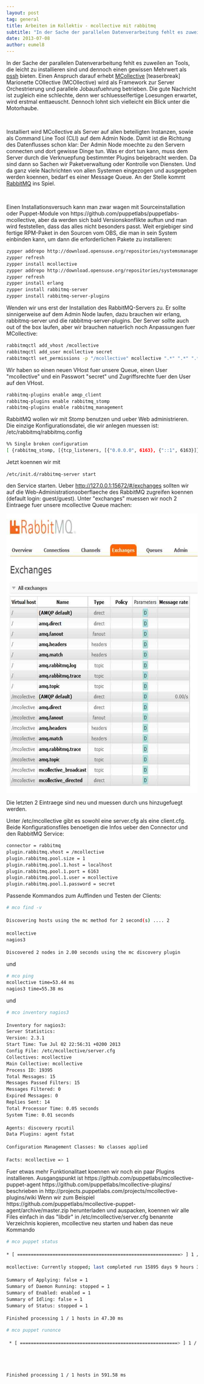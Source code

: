 ```yaml
---
layout: post
tag: general
title: Arbeiten im Kollektiv - mcollective mit rabbitmq
subtitle: "In der Sache der parallelen Datenverarbeitung fehlt es zuweilen an Tools, die leicht zu installieren sind und dennoch einen gewissen Mehrwert als pssh bieten. Einen Anspruch darauf erhebt MCollectiv"
date: 2013-07-08
author: eumel8
---
```


<p>In der Sache der parallelen Datenverarbeitung fehlt es zuweilen an Tools, die leicht zu installieren sind und dennoch einen gewissen Mehrwert als <a href="http://software.opensuse.org/package/pssh">pssh</a> bieten. Einen Anspruch darauf erhebt <a href="http://docs.puppetlabs.com/mcollective/">MCollective</a> [teaserbreak] Marionette COllective (MCOllective) wird als Framework zur Server Orchestrierung und parallele Jobausfuehrung betrieben. Die gute Nachricht ist zugleich eine schlechte, denn wer schluesselfertige Loesungen erwartet, wird erstmal enttaeuscht. Dennoch lohnt sich vielleicht ein Blick unter die Motorhaube.</p>
<p> </p>
<p>Installiert wird MCollective als Server auf allen beteiligten Instanzen, sowie als Command Line Tool (CLI) auf dem Admin Node. Damit ist die Richtung des Datenflusses schon klar: Der Admin Node moechte zu den Servern connecten und dort gewisse Dinge tun. Was er dort tun kann, muss dem Server durch die Verknuepfung bestimmter Plugins beigebracht werden. Da sind dann so Sachen wir Paketverwaltung oder Kontrolle von Diensten. Und da ganz viele Nachrichten von allen Systemen eingezogen und ausgegeben werden koennen, bedarf es einer Message Queue. An der Stelle kommt <a href="http://www.rabbitmq.com/">RabbitMQ</a> ins Spiel.</p>
<p> </p>
<p>Einen Installationsversuch kann man zwar wagen mit Sourceinstallation oder Puppet-Module von https://github.com/puppetlabs/puppetlabs-mcollective, aber da werden sich bald Versionskonflikte auftun und man wird feststellen, dass das alles nicht besonders passt. Weit ergiebiger sind fertige RPM-Paket in den Sourcen vom OBS, die man in sein System einbinden kann, um dann die erforderlichen Pakete zu installieren:</p>

```bash
zypper addrepo http://download.opensuse.org/repositories/systemsmanagement:puppet/openSUSE_12.1/systemsmanagement:puppet.repo 
zypper refresh 
zypper install mcollective 
zypper addrepo http://download.opensuse.org/repositories/systemsmanagement:chef:10/openSUSE_12.1/systemsmanagement:chef:10.repo 
zypper refresh 
zypper install erlang 
zypper install rabbitmq-server 
zypper install rabbitmq-server-plugins 
```


Wenden wir uns erst der Installation des RabbitMQ-Servers zu. Er sollte sinnigerweise auf dem Admin Node laufen, dazu brauchen wir erlang, rabbitmq-server und die rabbitmq-server-plugins. Der Server sollte auch out of the box laufen, aber wir brauchen natuerlich noch Anpassungen fuer MCollective: 

```bash
rabbitmqctl add_vhost /mcollective 
rabbitmqctl add_user mcollective secret 
rabbitmqctl set_permissions -p "/mcollective" mcollective ".*" ".*" ".*" 
```

Wir haben so einen neuen VHost fuer unsere Queue, einen User "mcollective" und ein Passwort "secret" und Zugriffsrechte fuer den User auf den VHost. 

```bash
rabbitmq-plugins enable amqp_client 
rabbitmq-plugins enable rabbitmq_stomp 
rabbitmq-plugins enable rabbitmq_management 
```

RabbitMQ wollen wir mit Stomp benutzen und ueber Web administrieren. Die einzige Konfigurationsdatei, die wir anlegen muessen ist: /etc/rabbitmq/rabbitmq.config 

```bash
%% Single broken configuration 
[ {rabbitmq_stomp, [{tcp_listeners, [{"0.0.0.0", 6163}, {"::1", 6163}]}]} ]. 
```

Jetzt koennen wir mit 

`/etc/init.d/rabbitmq-server start`

den Service starten. Ueber http://127.0.0.1:15672/#/exchanges sollten wir auf die Web-Administrationsoberflaeche des RabbitMQ zugreifen koennen (default login: guest/guest). Unter "exchanges" muessen wir noch 2 Eintraege fuer unsere mcollective Queue machen:
<p> </p>
<div class="image_block"><a href="/images/rabbitmq.jpg?mtime=1373315916"><img src="/images/rabbitmq.jpg?mtime=1373315916" alt="" width="653" height="735" /></a></div>
<p>Die letzten 2 Eintraege sind neu und muessen durch uns hinzugefuegt werden.</p>
<p> </p>
<p>Unter /etc/mcollective gibt es sowohl eine server.cfg als eine client.cfg. Beide Konfigurationsfiles benoetigen die Infos ueber den Connector und den RabbitMQ Service: 
</p>

```bash
connector = rabbitmq 
plugin.rabbitmq.vhost = /mcollective 
plugin.rabbitmq.pool.size = 1 
plugin.rabbitmq.pool.1.host = localhost 
plugin.rabbitmq.pool.1.port = 6163 
plugin.rabbitmq.pool.1.user = mcollective 
plugin.rabbitmq.pool.1.password = secret 
```
<p></p>

<p>Passende Kommandos zum Auffinden und Testen der Clients:</p>

```bash
# mco find -v 

Discovering hosts using the mc method for 2 second(s) .... 2 

mcollective 
nagios3 

Discovered 2 nodes in 2.00 seconds using the mc discovery plugin 
```

<p>und</p>

```bash
# mco ping 
mcollective time=53.44 ms 
nagios3 time=55.38 ms 
```

<p>und</p>

```bash
# mco inventory nagios3 

Inventory for nagios3: 
Server Statistics: 
Version: 2.3.1 
Start Time: Tue Jul 02 22:56:31 +0200 2013 
Config File: /etc/mcollective/server.cfg 
Collectives: mcollective 
Main Collective: mcollective 
Process ID: 19395 
Total Messages: 15 
Messages Passed Filters: 15 
Messages Filtered: 0 
Expired Messages: 0 
Replies Sent: 14 
Total Processor Time: 0.05 seconds 
System Time: 0.01 seconds 

Agents: discovery rpcutil 
Data Plugins: agent fstat 

Configuration Management Classes: No classes applied 

Facts: mcollective => 1 

```

<p></p>
<p>
Fuer etwas mehr Funktionalitaet koennen wir noch ein paar Plugins installieren. Ausgangspunkt ist https://github.com/puppetlabs/mcollective-puppet-agent https://github.com/puppetlabs/mcollective-plugins/ beschrieben in http://projects.puppetlabs.com/projects/mcollective-plugins/wiki Wenn wir zum Beispiel https://github.com/puppetlabs/mcollective-puppet-agent/archive/master.zip herunterladen und auspacken, koennen wir alle Files einfach in das "libdir" in /etc/mcollective/server.cfg benannte Verzeichnis kopieren, mcollective neu starten und haben das neue Kommando 
</p>

```bash
# mco puppet status 

* [ ============================================================> ] 1 / 1 

mcollective: Currently stopped; last completed run 15895 days 9 hours 38 minutes 02 seconds ago 

Summary of Applying: false = 1 
Summary of Daemon Running: stopped = 1 
Summary of Enabled: enabled = 1 
Summary of Idling: false = 1 
Summary of Status: stopped = 1 

Finished processing 1 / 1 hosts in 47.30 ms 

```

```bash
# mco puppet runonce

 * [ ==========================================================> ] 1 / 1




Finished processing 1 / 1 hosts in 591.58 ms
```

